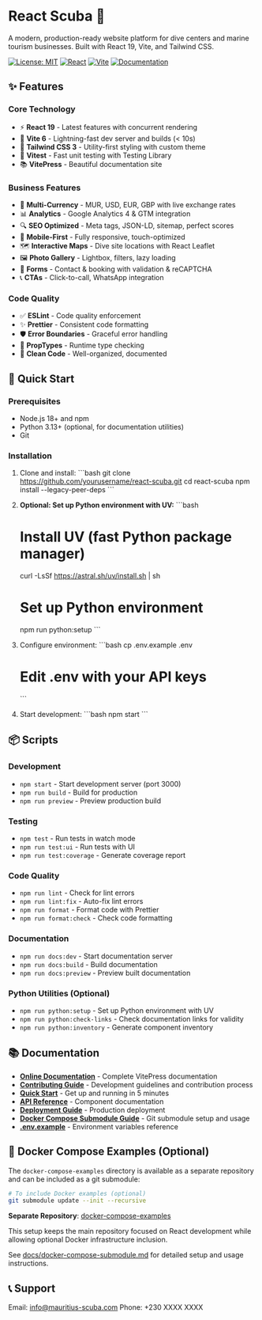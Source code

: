 # React Scuba 🤿

A modern, production-ready website platform for dive centers and marine tourism businesses. Built with React 19, Vite, and Tailwind CSS.

[![License: MIT](https://img.shields.io/badge/License-MIT-blue.svg)](https://opensource.org/licenses/MIT)
[![React](https://img.shields.io/badge/React-19.0.0-61dafb.svg)](https://reactjs.org/)
[![Vite](https://img.shields.io/badge/Vite-6.3.6-646cff.svg)](https://vitejs.dev/)
[![Documentation](https://img.shields.io/badge/docs-live-success.svg)](https://deanluus22021994.github.io/react-scuba/)

## ✨ Features

### Core Technology

- ⚡ **React 19** - Latest features with concurrent rendering
- 🚀 **Vite 6** - Lightning-fast dev server and builds (< 10s)
- 🎨 **Tailwind CSS 3** - Utility-first styling with custom theme
- 🧪 **Vitest** - Fast unit testing with Testing Library
- 📚 **VitePress** - Beautiful documentation site

### Business Features

- 💱 **Multi-Currency** - MUR, USD, EUR, GBP with live exchange rates
- 📊 **Analytics** - Google Analytics 4 & GTM integration
- 🔍 **SEO Optimized** - Meta tags, JSON-LD, sitemap, perfect scores
- 📱 **Mobile-First** - Fully responsive, touch-optimized
- 🗺️ **Interactive Maps** - Dive site locations with React Leaflet
- 🖼️ **Photo Gallery** - Lightbox, filters, lazy loading
- 📧 **Forms** - Contact & booking with validation & reCAPTCHA
- 📞 **CTAs** - Click-to-call, WhatsApp integration

### Code Quality

- ✅ **ESLint** - Code quality enforcement
- ✨ **Prettier** - Consistent code formatting
- 🛡️ **Error Boundaries** - Graceful error handling
- 📝 **PropTypes** - Runtime type checking
- 🧹 **Clean Code** - Well-organized, documented

## 🚀 Quick Start

### Prerequisites

- Node.js 18+ and npm
- Python 3.13+ (optional, for documentation utilities)
- Git

### Installation

1. Clone and install:
   \`\`\`bash
   git clone <https://github.com/yourusername/react-scuba.git>
   cd react-scuba
   npm install --legacy-peer-deps
   \`\`\`

2. **Optional: Set up Python environment with UV:**
   \`\`\`bash

   # Install UV (fast Python package manager)

   curl -LsSf <https://astral.sh/uv/install.sh> | sh

   # Set up Python environment

   npm run python:setup
   \`\`\`

3. Configure environment:
   \`\`\`bash
   cp .env.example .env

   # Edit .env with your API keys

   \`\`\`

4. Start development:
   \`\`\`bash
   npm start
   \`\`\`

## 📦 Scripts

### Development

- `npm start` - Start development server (port 3000)
- `npm run build` - Build for production
- `npm run preview` - Preview production build

### Testing

- `npm test` - Run tests in watch mode
- `npm run test:ui` - Run tests with UI
- `npm run test:coverage` - Generate coverage report

### Code Quality

- `npm run lint` - Check for lint errors
- `npm run lint:fix` - Auto-fix lint errors
- `npm run format` - Format code with Prettier
- `npm run format:check` - Check code formatting

### Documentation

- `npm run docs:dev` - Start documentation server
- `npm run docs:build` - Build documentation
- `npm run docs:preview` - Preview built documentation

### Python Utilities (Optional)

- `npm run python:setup` - Set up Python environment with UV
- `npm run python:check-links` - Check documentation links for validity
- `npm run python:inventory` - Generate component inventory

## 📚 Documentation

- **[Online Documentation](https://deanluus22021994.github.io/react-scuba/)** - Complete VitePress documentation
- **[Contributing Guide](https://deanluus22021994.github.io/react-scuba/contributing.html)** - Development guidelines and contribution process
- **[Quick Start](https://deanluus22021994.github.io/react-scuba/guide/quick-start.html)** - Get up and running in 5 minutes
- **[API Reference](https://deanluus22021994.github.io/react-scuba/api/)** - Component documentation
- **[Deployment Guide](https://deanluus22021994.github.io/react-scuba/deployment/)** - Production deployment
- **[Docker Compose Submodule Guide](./docs/docker-compose-submodule.md)** - Git submodule setup and usage
- **[.env.example](./.env.example)** - Environment variables reference

## 🐳 Docker Compose Examples (Optional)

The `docker-compose-examples` directory is available as a separate repository and can be included as a git submodule:

```bash
# To include Docker examples (optional)
git submodule update --init --recursive
```

**Separate Repository**: [docker-compose-examples](https://github.com/DeanLuus22021994/docker-compose-examples)

This setup keeps the main repository focused on React development while allowing optional Docker infrastructure inclusion.

See [docs/docker-compose-submodule.md](./docs/docker-compose-submodule.md) for detailed setup and usage instructions.

## 📞 Support

Email: <info@mauritius-scuba.com>
Phone: +230 XXXX XXXX
